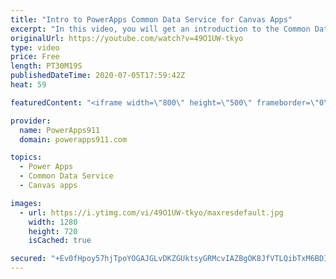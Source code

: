 ```yaml
---
title: "Intro to PowerApps Common Data Service for Canvas Apps"
excerpt: "In this video, you will get an introduction to the Common Data Service (CDS) for Power Apps from a canvas apps perspective. We will create an entity, learn about field types, business rules, relationships, views, build a simple app, and set security on it. Not a be all, end all video but enough to get"
originalUrl: https://youtube.com/watch?v=49O1UW-tkyo
type: video
price: Free
length: PT30M19S
publishedDateTime: 2020-07-05T17:59:42Z
heat: 59

featuredContent: "<iframe width=\"800\" height=\"500\" frameborder=\"0\" src=\"https://www.youtube.com/embed/49O1UW-tkyo\" allow=\"accelerometer; autoplay; encrypted-media; gyroscope; picture-in-picture\" allowfullscreen></iframe>"

provider:
  name: PowerApps911
  domain: powerapps911.com

topics:
  - Power Apps
  - Common Data Service
  - Canvas apps

images:
  - url: https://i.ytimg.com/vi/49O1UW-tkyo/maxresdefault.jpg
    width: 1280
    height: 720
    isCached: true

secured: "+Ev0fHpoy57hjTpoYOGAJGLvDKZGUktsyGRMcvIAZBgOK8JfVTLQibTxM6BDITTcb7Ui5eNDfzq4+k/1X+QzSShJcBG3Husoz97A3IX7B8kvQ5+dVdv6hkLY+56+sNQNMqw6f5nLSTz/mjSbUCEM0WOFKxdyaQeia7uOV/VUdoIkSNncz7SjWPBf9jnIR7uKKzvAVkYF95S31l39lTRkeHpwo67ogvnA2tP24XCtxscks/Foa+/Q5OVee4VkB2BoD42oD2A5afoJSNEpAEcIUA6FL5h3IHTeoMZ9kRVn+SjV6zlbeLzpa4lrhNyt83kzYOkrrjOV2UiPlAD9AVqG4QkO3MfWdYdXPvziwuXr8tBJv1/XYyOysrwea+kYTp8PULrZOwMAOOMHJV8K8MN6h++337OfWPtPV/C39B/AUxw=;Mgd3UL20fgKetLswvqq+8g=="
---
```


